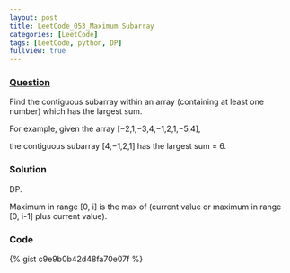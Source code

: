 ```yaml
---
layout: post
title: LeetCode_053_Maximum Subarray
categories: [LeetCode]
tags: [LeetCode, python, DP]
fullview: true
---
```

### [Question](https://leetcode.com/problems/maximum-subarray/)
Find the contiguous subarray within an array (containing at least one number) which has the largest sum.

For example, given the array [−2,1,−3,4,−1,2,1,−5,4],

the contiguous subarray [4,−1,2,1] has the largest sum = 6.

### Solution
DP.

Maximum in range [0, i] is the max of (current value or maximum in range [0, i-1] plus current value).


### Code
{% gist c9e9b0b42d48fa70e07f %}          